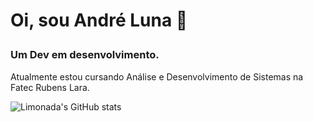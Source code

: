 # <p align="left"> Oi, sou André Luna 👋 </p>
### Um Dev em desenvolvimento.

Atualmente estou cursando Análise e Desenvolvimento de Sistemas na Fatec Rubens Lara.

![Limonada's GitHub stats](https://github-readme-stats.vercel.app/api?username=iLimonada&show_icons=true&theme=radical)
